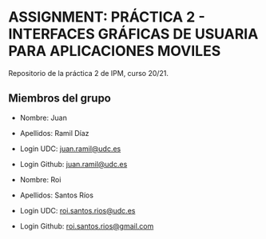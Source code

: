 # ASSIGNMENT: PRÁCTICA 2 - INTERFACES GRÁFICAS DE USUARIA PARA APLICACIONES MOVILES

Repositorio de la práctica 2 de IPM, curso 20/21.

## Miembros del grupo

  * Nombre: Juan
  * Apellidos: Ramil Díaz
  * Login UDC: juan.ramil@udc.es
  * Login Github: juan.ramil@udc.es
  
  * Nombre: Roi
  * Apellidos: Santos Ríos
  * Login UDC: roi.santos.rios@udc.es
  * Login Github: roi.santos.rios@gmail.com